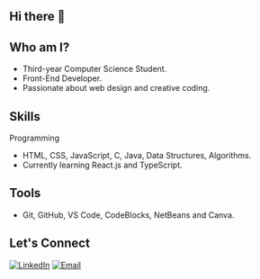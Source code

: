 ## Hi there 👋 
## Who am I?
* Third-year Computer Science Student.
* Front-End Developer.
* Passionate about web design and creative coding.

## Skills
Programming
* HTML, CSS, JavaScript, C, Java, Data Structures, Algorithms.
* Currently learning React.js and TypeScript.

## Tools
* Git, GitHub, VS Code, CodeBlocks, NetBeans and Canva.

## Let's Connect
[![LinkedIn](https://img.shields.io/badge/LinkedIn-0077B5?style=for-the-badge&logo=linkedin&logoColor=white)](https://www.linkedin.com/in/youstina-abdelmeseh-4b983a31b/)
[![Email](https://img.shields.io/badge/Email-D14836?style=for-the-badge&logo=gmail&logoColor=white)](mailto:youstinaabdelmeseh@yahoo.com)
<!--
**youstina533/youstina533** is a ✨ _special_ ✨ repository because its `README.md` (this file) appears on your GitHub profile.

Here are some ideas to get you started:

- 🔭 I’m currently working on ...
- 🌱 I’m currently learning ...
- 👯 I’m looking to collaborate on ...
- 🤔 I’m looking for help with ...
- 💬 Ask me about ...
- 📫 How to reach me: ...
- 😄 Pronouns: ...
- ⚡ Fun fact: ...
-->
